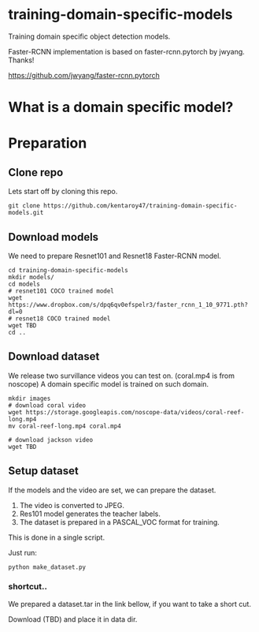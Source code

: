 # training-domain-specific-models
Training domain specific object detection models.

Faster-RCNN implementation is based on faster-rcnn.pytorch by jwyang. Thanks!

https://github.com/jwyang/faster-rcnn.pytorch

# What is a domain specific model?

# Preparation

## Clone repo
Lets start off by cloning this repo.

```
git clone https://github.com/kentaroy47/training-domain-specific-models.git
```

## Download models
We need to prepare Resnet101 and Resnet18 Faster-RCNN model.

```
cd training-domain-specific-models
mkdir models/
cd models
# resnet101 COCO trained model
wget https://www.dropbox.com/s/dpq6qv0efspelr3/faster_rcnn_1_10_9771.pth?dl=0
# resnet18 COCO trained model
wget TBD
cd ..
```

## Download dataset
We release two survillance videos you can test on. (coral.mp4 is from noscope)
A domain specific model is trained on such domain.

```
mkdir images
# download coral video
wget https://storage.googleapis.com/noscope-data/videos/coral-reef-long.mp4
mv coral-reef-long.mp4 coral.mp4

# download jackson video
wget TBD

```

## Setup dataset
If the models and the video are set, we can prepare the dataset.

1. The video is converted to JPEG.
2. Res101 model generates the teacher labels.
3. The dataset is prepared in a PASCAL_VOC format for training.

This is done in a single script.

Just run:

```
python make_dataset.py
```

### shortcut..
We prepared a dataset.tar in the link bellow, if you want to take a short cut.

Download (TBD) and place it in data dir.
